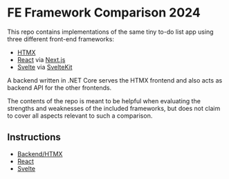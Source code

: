 # FE Framework Comparison 2024

This repo contains implementations of the same tiny to-do list app using three different front-end frameworks:
- [HTMX](https://htmx.org/)
- [React](https://react.dev/) via [Next.js](https://nextjs.org/)
- [Svelte](https://svelte.dev/) via [SvelteKit](https://kit.svelte.dev/)

A backend written in .NET Core serves the HTMX frontend and also acts as backend API for the other frontends.

The contents of the repo is meant to be helpful when evaluating the strengths and weaknesses of the included frameworks, but does not claim to cover all aspects relevant to such a comparison.

## Instructions

- [Backend/HTMX](backend-htmx/README.md)
- [React](nextjs-react/README.md)
- [Svelte](svelte/README.md)
